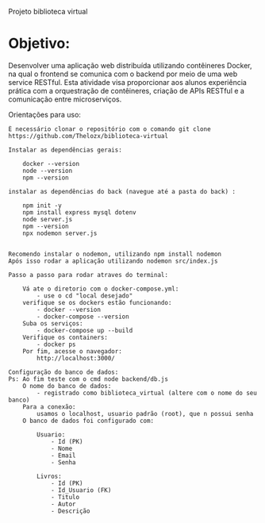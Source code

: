 Projeto biblioteca virtual

<h1> Objetivo: </h1>

Desenvolver uma aplicação web distribuída utilizando contêineres Docker, na qual o frontend se comunica com o backend por meio de uma web service RESTful. Esta atividade visa proporcionar aos alunos experiência prática com a orquestração de contêineres, criação de APIs RESTful e a comunicação entre microserviços.

Orientações para uso:

    É necessário clonar o repositório com o comando git clone https://github.com/Thelozx/biblioteca-virtual
    
    Instalar as dependências gerais:

        docker --version
        node --version
        npm --version

    instalar as dependências do back (navegue até a pasta do back) :

        npm init -y 
        npm install express mysql dotenv
        node server.js
        npm --version
        npx nodemon server.js
    

    Recomendo instalar o nodemon, utilizando npm install nodemon
    Após isso rodar a aplicação utilizando nodemon src/index.js

    Passo a passo para rodar atraves do terminal:

        Vá ate o diretorio com o docker-compose.yml:
            - use o cd "local desejado"
        verifique se os dockers estão funcionando:
            - docker --version
            - docker-compose --version
        Suba os serviços:
            - docker-compose up --build
        Verifique os containers:
            - docker ps
        Por fim, acesse o navegador:
            http://localhost:3000/

    Configuração do banco de dados:
    Ps: Ao fim teste com o cmd node backend/db.js
        O nome do banco de dados:
            - registrado como biblioteca_virtual (altere com o nome do seu banco)
        Para a conexão:
            usamos o localhost, usuario padrão (root), que n possui senha
        O banco de dados foi configurado com:

            Usuario:
                - Id (PK)
                - Nome
                - Email
                - Senha

            Livros:
                - Id (PK)
                - Id_Usuario (FK)
                - Titulo
                - Autor
                - Descrição

    






